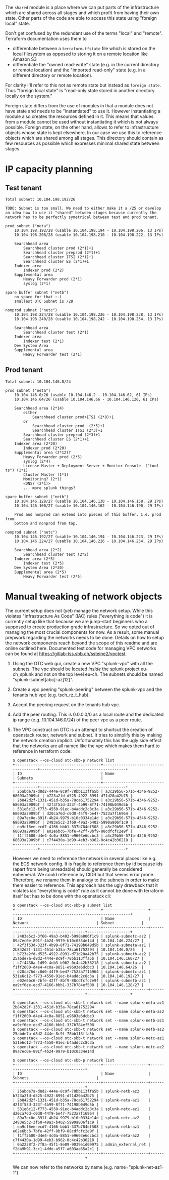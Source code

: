The `shared` module is a place where we can put parts of the infrastructure which are shared across all stages and which profit from having their own state. Other parts of the code are able to access this state using "foreign local" state.

Don't get confused by the redundant use of the terms "local" and "remote". Terraform documentation uses them to

- differentiate between a `terraform.tfstate` file which is stored on the local filesystem as opposed to storing it on a remote location like Amazon S3
- differentiate the "owned read-write" state (e.g. in the current directory or remote location) and the "imported read-only" state (e.g. in a different directory or remote location).

For clarity I'll refer to this not as remote state but instead as `foreign state`. Thus "foreign local state" is "read-only state stored in another directory locally on the system."

Foreign state differs from the use of modules in that a module does not have state and needs to be "instantiated" to use it. However instantiating a module also creates the resources defined in it. This means that values from a module cannot be used without instantiating it which is not always possible. Foreign state, on the other hand, allows to refer to infrastructure objects whose state is kept elsewhere. In our case we use this to reference objects which are shared among all stages. This directory should contain as few resources as possible which expresses minimal shared state between stages.


# IP capacity planning
## Test tenant
    Total subnet: 10.104.198.192/26

    TODO: Subnet is too small. We need to either make it a /25 or develop an idea how to use it "shared" between stages because currently the network has to be perfectly symetrical between test and prod tenant.

    prod subnet ("neta")
        10.104.198.192/28 (usable 10.104.198.194 - 10.104.198.206, 13 IPs)
        10.104.198.208/28 (usable 10.104.198.210 - 10.104.198.222, 13 IPs)
    
        Searchhead area
            Searchhead cluster prod (2*1)+1
            Searchhead cluster preprod (2*1)+1
            Searchhead cluster ITSI (2*1)+1
            Searchhead cluster ES (2*1)+1
        Indexer area
            Indexer prod (2*2)
        Supplemental area
            Heavy Forwarder prod (2*1)
            syslog (2*1)

    spare buffer subnet ("netb")
        no space for that :-(
        smallest OTC Subnet is /28

    nonprod subnet ("netc")
        10.104.198.224/28 (usable 10.104.198.226 - 10.104.198.238, 13 IPs)
        10.104.198.240/28 (usable 10.104.198.242 - 10.104.198.254, 13 IPs)

        Searchhead area
            Searchhead cluster test (2*1)
        Indexer area
            Indexer test (2*1)
        Dev System Area
        Supplemental area
            Heavy Forwarder test (2*1)



## Prod tenant
    Total subnet: 10.104.146.0/24

    prod subnet ("neta")
        10.104.146.0/26 (usable 10.104.146.2 - 10.104.146.62, 61 IPs)
        10.104.146.64/26 (usable 10.104.146.66 - 10.104.146.126, 61 IPs)

        Searchhead area (2*14)
            either
                Searchhead cluster prod+ITSI (2*8)+1
            or
                Searchhead cluster prod  (2*5)+1
                Searchhead cluster ITSI (2*3)+1
            Searchhead cluster preprod (2*3)+1
            Searchhead cluster ES (2*1)+1
        Indexer area (2*20)
            Indexer prod (2*20)
        Supplemental area (2*12)?
            Heavy Forwarder prod (2*5)
            syslog (2*4)
            License Master + Deployment Server + Monitor Console  ("tool-ts") (1*1)
            Cluster Master (1*1)
            Monitoring? (2*1)
            <DNS? (2*1)>
            ... more splunk things?

    spare buffer subnet ("netb")
        10.104.146.128/27 (usable 10.104.146.130 - 10.104.146.158, 29 IPs)
        10.104.146.160/27 (usable 10.104.146.162 - 10.104.146.190, 29 IPs)

        Prod and nonprod can extend into pieces of this buffer. I.e. prod from
        bottom and nonprod from top.

    nonprod subnet ("netc")
        10.104.146.192/27 (usable 10.104.146.194 - 10.104.146.223, 29 IPs)
        10.104.146.224/27 (usable 10.104.146.226 - 10.104.146.254, 29 IPs)

        Searchhead area (2*2)
            Searchhead cluster test (2*2)
        Indexer area (2*5)
            Indexer test (2*5)
        Dev System Area (2*20)
        Supplemental area (2*5)
            Heavy Forwarder test (2*5)

# Manual tweaking of network objects

The current setup does not (yet) manage the network setup. While this violates "Infrastructure As Code" (IAC) rules ("everything is code") it is currently setup like that because we are jump-start beginners who a supposed to create production grade infrastructure. So we opted out of managing the most crucial components for now. As a result, some manual prepwork regarding the networks needs to be done. Details on how to setup the network components reach beyond the scope of this readme and are online outlined here. Documented test code for managing VPC networks can be found at https://gitlab-tss.sbb.ch/ssteine2/vpctest.

1. Using the OTC web gui, create a new VPC "splunk-vpc" with all the subnets. The vpc should be located *inside* the splunk project eu-ch_splunk and not on the top level eu-ch. The subnets should be named "splunk-subnet[abc]-az[12]".
2. Create a vpc peering "splunk-peering" between the splunk-vpc and the tenants hub vpc (e.g. tsch_rz_t_hub).
3. Accept the peering request on the tenants hub vpc.
4. Add the peer routing. This is 0.0.0.0/0 as a local route and the dedicated ip range (e.g. 10.104.146.0/24) of the peer vpc as a peer route.
5. The VPC construct on OTC is an attempt to shortcut the creation of openstack router, network and subnet. It tries to simplify this by making the network creation implicit. Unfortunately this has the ugly side effect that the networks are all named like the vpc which makes them hard to reference in terraform code:

    ```
    $ openstack --os-cloud otc-sbb-p network list
    +--------------------------------------+--------------------------------------+--------------------------------------+
    | ID                                   | Name                                 | Subnets                              |
    +--------------------------------------+--------------------------------------+--------------------------------------+
    | 25abde7a-d8d2-444e-8c9f-78bb113ffa5b | a3c29b56-571b-4346-9252-68693a2909bf | b723a2fd-d525-4922-8991-d71d20a42b75 |
    | 2b842d2f-1331-451d-b35a-78ca61752294 | a3c29b56-571b-4346-9252-68693a2909bf | 42f3f53d-323f-4b99-8f71-74198b049d5b |
    | 531e6c12-f773-4550-91ec-b4addc2c8c3a | a3c29b56-571b-4346-9252-68693a2909bf | d20ca76d-c0d0-44f9-be47-7523a7f16964 |
    | 89a7ec0e-891f-4b24-9979-b10c0334e14d | a3c29b56-571b-4346-9252-68693a2909bf | 2483e5c2-3f60-49a3-b402-5990a806f1c9 |
    | ea9cf6ee-ecd7-4166-bbb1-337b784ef508 | a3c29b56-571b-4346-9252-68693a2909bf | e02e6bc6-7bfe-42ff-8bf9-88cdfcfc2e9f |
    | f1ff2600-d4e4-4c0a-8851-e9603e6dcbc3 | a3c29b56-571b-4346-9252-68693a2909bf | c7f4430a-1d99-4eb3-b962-0c4c42b36218 |
    +--------------------------------------+--------------------------------------+--------------------------------------+
    ```
    However we need to reference the network in several places like e.g. the ECS network config. It is fragile to reference them by id because ids (apart from being unreadable) should generally be considered ephemeral. We could reference by CIDR but that seems error prone. Therefore, we rename them in analogy to the subnets in order to make them easier to reference. This approach has the ugly drawback that it violates iac "everything is code" rule as it cannot be done with terraform itself but has to be done with the openstack cli:

    ```
    $ openstack --os-cloud otc-sbb-p subnet list
    +--------------------------------------+--------------------+--------------------------------------+-------------------+
    | ID                                   | Name               | Network                              | Subnet            |
    +--------------------------------------+--------------------+--------------------------------------+-------------------+
    | 2483e5c2-3f60-49a3-b402-5990a806f1c9 | splunk-subnetc-az2 | 89a7ec0e-891f-4b24-9979-b10c0334e14d | 10.104.146.224/27 |
    | 42f3f53d-323f-4b99-8f71-74198b049d5b | splunk-subneta-az1 | 2b842d2f-1331-451d-b35a-78ca61752294 | 10.104.146.0/26   |
    | b723a2fd-d525-4922-8991-d71d20a42b75 | splunk-subnetb-az2 | 25abde7a-d8d2-444e-8c9f-78bb113ffa5b | 10.104.146.160/27 |
    | c7f4430a-1d99-4eb3-b962-0c4c42b36218 | splunk-subneta-az2 | f1ff2600-d4e4-4c0a-8851-e9603e6dcbc3 | 10.104.146.64/26  |
    | d20ca76d-c0d0-44f9-be47-7523a7f16964 | splunk-subnetc-az1 | 531e6c12-f773-4550-91ec-b4addc2c8c3a | 10.104.146.192/27 |
    | e02e6bc6-7bfe-42ff-8bf9-88cdfcfc2e9f | splunk-subnetb-az1 | ea9cf6ee-ecd7-4166-bbb1-337b784ef508 | 10.104.146.128/27 |
    +--------------------------------------+--------------------+--------------------------------------+-------------------+
    
    $ openstack --os-cloud otc-sbb-t network set --name splunk-neta-az1 2b842d2f-1331-451d-b35a-78ca61752294
    $ openstack --os-cloud otc-sbb-t network set --name splunk-neta-az2 f1ff2600-d4e4-4c0a-8851-e9603e6dcbc3
    $ openstack --os-cloud otc-sbb-t network set --name splunk-netb-az1 ea9cf6ee-ecd7-4166-bbb1-337b784ef508
    $ openstack --os-cloud otc-sbb-t network set --name splunk-netb-az2 25abde7a-d8d2-444e-8c9f-78bb113ffa5b
    $ openstack --os-cloud otc-sbb-t network set --name splunk-netc-az1 531e6c12-f773-4550-91ec-b4addc2c8c3a
    $ openstack --os-cloud otc-sbb-t network set --name splunk-netc-az2 89a7ec0e-891f-4b24-9979-b10c0334e14d
    
    $ openstack --os-cloud otc-sbb-p network list
    +--------------------------------------+--------------------+--------------------------------------+
    | ID                                   | Name               | Subnets                              |
    +--------------------------------------+--------------------+--------------------------------------+
    | 25abde7a-d8d2-444e-8c9f-78bb113ffa5b | splunk-netb-az2    | b723a2fd-d525-4922-8991-d71d20a42b75 |
    | 2b842d2f-1331-451d-b35a-78ca61752294 | splunk-neta-az1    | 42f3f53d-323f-4b99-8f71-74198b049d5b |
    | 531e6c12-f773-4550-91ec-b4addc2c8c3a | splunk-netc-az1    | d20ca76d-c0d0-44f9-be47-7523a7f16964 |
    | 89a7ec0e-891f-4b24-9979-b10c0334e14d | splunk-netc-az2    | 2483e5c2-3f60-49a3-b402-5990a806f1c9 |
    | ea9cf6ee-ecd7-4166-bbb1-337b784ef508 | splunk-netb-az1    | e02e6bc6-7bfe-42ff-8bf9-88cdfcfc2e9f |
    | f1ff2600-d4e4-4c0a-8851-e9603e6dcbc3 | splunk-neta-az2    | c7f4430a-1d99-4eb3-b962-0c4c42b36218 |
    | 0a2228f2-7f8a-45f1-8e09-9039e1d09975 | admin_external_net | f2da9b91-3cc1-4dde-a5f7-a603aa65a2c1 |
    +--------------------------------------+--------------------+--------------------------------------+
    ```
    We can now refer to the networks by name (e.g. name="splunk-net-az1-1")
